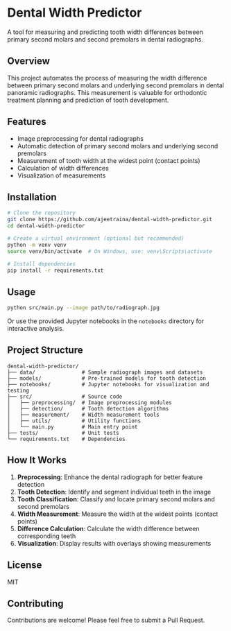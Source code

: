 # Dental Width Predictor

A tool for measuring and predicting tooth width differences between primary second molars and second premolars in dental radiographs.

## Overview

This project automates the process of measuring the width difference between primary second molars and underlying second premolars in dental panoramic radiographs. This measurement is valuable for orthodontic treatment planning and prediction of tooth development.

## Features

- Image preprocessing for dental radiographs
- Automatic detection of primary second molars and underlying second premolars
- Measurement of tooth width at the widest point (contact points)
- Calculation of width differences
- Visualization of measurements

## Installation

```bash
# Clone the repository
git clone https://github.com/ajeetraina/dental-width-predictor.git
cd dental-width-predictor

# Create a virtual environment (optional but recommended)
python -m venv venv
source venv/bin/activate  # On Windows, use: venv\Scripts\activate

# Install dependencies
pip install -r requirements.txt
```

## Usage

```bash
python src/main.py --image path/to/radiograph.jpg
```

Or use the provided Jupyter notebooks in the `notebooks` directory for interactive analysis.

## Project Structure

```
dental-width-predictor/
├── data/               # Sample radiograph images and datasets
├── models/             # Pre-trained models for tooth detection
├── notebooks/          # Jupyter notebooks for visualization and testing
├── src/                # Source code
│   ├── preprocessing/  # Image preprocessing modules
│   ├── detection/      # Tooth detection algorithms
│   ├── measurement/    # Width measurement tools
│   ├── utils/          # Utility functions
│   └── main.py         # Main entry point
├── tests/              # Unit tests
└── requirements.txt    # Dependencies
```

## How It Works

1. **Preprocessing**: Enhance the dental radiograph for better feature detection
2. **Tooth Detection**: Identify and segment individual teeth in the image
3. **Tooth Classification**: Classify and locate primary second molars and second premolars
4. **Width Measurement**: Measure the width at the widest points (contact points)
5. **Difference Calculation**: Calculate the width difference between corresponding teeth
6. **Visualization**: Display results with overlays showing measurements

## License

MIT

## Contributing

Contributions are welcome! Please feel free to submit a Pull Request.
